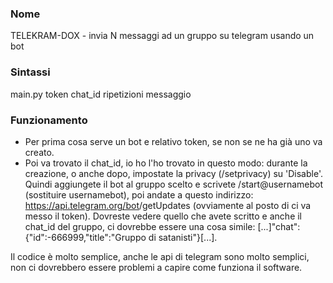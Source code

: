### Nome 

TELEKRAM-DOX - invia N messaggi ad un gruppo su telegram usando un bot

### Sintassi

main.py token chat_id ripetizioni messaggio

### Funzionamento

* Per prima cosa serve un bot e relativo token, se non se ne ha già uno va creato. 
* Poi va trovato il chat_id, io ho l'ho trovato in questo modo: durante la creazione, o anche dopo, impostate la privacy (/setprivacy) su 'Disable'. Quindi aggiungete il bot al gruppo scelto e scrivete /start@usernamebot (sostituire usernamebot), poi andate a questo indirizzo: https://api.telegram.org/bot<token>/getUpdates (ovviamente al posto di <token> ci va messo il token). Dovreste vedere quello che avete scritto e anche il chat_id del gruppo, ci dovrebbe essere una cosa simile: [...]"chat":{"id":-666999,"title":"Gruppo di satanisti"}[...].

Il codice è molto semplice, anche le api di telegram sono molto semplici, non ci dovrebbero essere problemi a capire come funziona il software.

